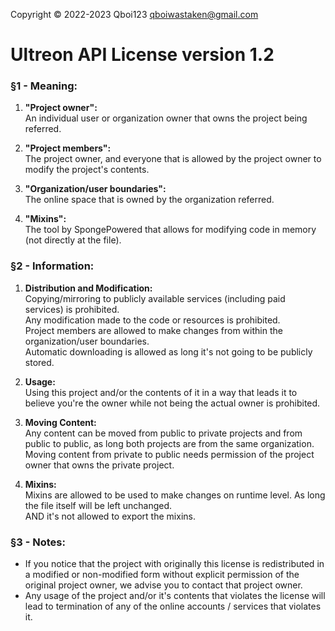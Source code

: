 Copyright © 2022-2023 Qboi123 <qboiwastaken@gmail.com>

# Ultreon API License version 1.2

### §1 - Meaning:
1. **"Project owner":**  
   An individual user or organization owner that owns the project being referred.

2. **"Project members":**  
   The project owner, and everyone that is allowed by the project owner to modify the project's contents.

3. **"Organization/user boundaries":**  
   The online space that is owned by the organization referred.

4. **"Mixins":**  
   The tool by SpongePowered that allows for modifying code in memory (not directly at the file).

### §2 - Information:
1. **Distribution and Modification:**  
   Copying/mirroring to publicly available services (including paid services) is prohibited.  
   Any modification made to the code or resources is prohibited.  
   Project members are allowed to make changes from within the organization/user boundaries.  
   Automatic downloading is allowed as long it's not going to be publicly stored.

2. **Usage:**  
   Using this project and/or the contents of it in a way that leads it to believe you're the owner while not being the actual owner is prohibited.

3. **Moving Content:**  
   Any content can be moved from public to private projects and from public to public, as long both projects are from the same organization.  
   Moving content from private to public needs permission of the project owner that owns the private project.

4. **Mixins:**  
   Mixins are allowed to be used to make changes on runtime level. As long the file itself will be left unchanged.  
   AND it's not allowed to export the mixins.

### §3 - Notes:
* If you notice that the project with originally this license is redistributed in a modified or non-modified form without explicit permission of the original project owner, we advise you to contact that project owner.
* Any usage of the project and/or it's contents that violates the license will lead to termination of any of the online accounts / services that violates it.  
